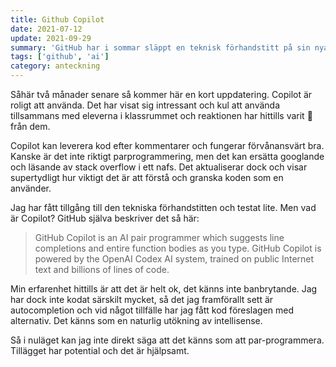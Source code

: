 ```yaml
---
title: Github Copilot
date: 2021-07-12
update: 2021-09-29
summary: 'GitHub har i sommar släppt en teknisk förhandstitt på sin nya AI, GitHub Copilot. Den beskrivs som en AI att parprogrammera med. I nuläget finns den endast som VSCode extension.'
tags: ['github', 'ai']
category: anteckning
---
```


Såhär två månader senare så kommer här en kort uppdatering.
Copilot är roligt att använda. Det har visat sig intressant och kul att använda tillsammans med eleverna i klassrummet och reaktionen har hittills varit 🤯 från dem.

Copilot kan leverera kod efter kommentarer och fungerar förvånansvärt bra. Kanske är det inte riktigt parprogrammering, men det kan ersätta googlande och läsande av stack overflow i ett nafs. Det aktualiserar dock och visar supertydligt hur viktigt det är att förstå och granska koden som en använder.

Jag har fått tillgång till den tekniska förhandstitten och testat lite. Men vad är Copilot? GitHub själva beskriver det så här:

> GitHub Copilot is an AI pair programmer which suggests line completions and entire function bodies as you type. GitHub Copilot is powered by the OpenAI Codex AI system, trained on public Internet text and billions of lines of code.

Min erfarenhet hittills är att det är helt ok, det känns inte banbrytande. Jag har dock inte kodat särskilt mycket, så det jag framförallt sett är autocompletion och vid något tillfälle har jag fått kod föreslagen med alternativ. Det känns som en naturlig utökning av intellisense.

Så i nuläget kan jag inte direkt säga att det känns som att par-programmera. Tillägget har potential och det är hjälpsamt.
